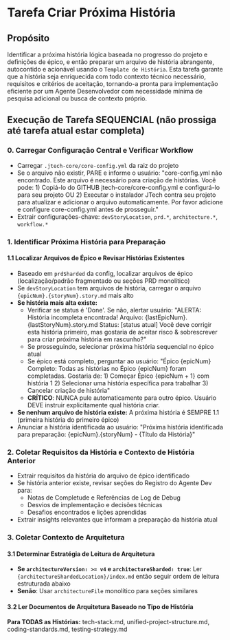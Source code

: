 <!-- Powered by JTECH™ Core -->

# Tarefa Criar Próxima História

## Propósito

Identificar a próxima história lógica baseada no progresso do projeto e definições de épico, e então preparar um arquivo de história abrangente, autocontido e acionável usando o `Template de História`. Esta tarefa garante que a história seja enriquecida com todo contexto técnico necessário, requisitos e critérios de aceitação, tornando-a pronta para implementação eficiente por um Agente Desenvolvedor com necessidade mínima de pesquisa adicional ou busca de contexto próprio.

## Execução de Tarefa SEQUENCIAL (não prossiga até tarefa atual estar completa)

### 0. Carregar Configuração Central e Verificar Workflow

- Carregar `.jtech-core/core-config.yml` da raiz do projeto
- Se o arquivo não existir, PARE e informe o usuário: "core-config.yml não encontrado. Este arquivo é necessário para criação de histórias. Você pode: 1) Copiá-lo do GITHUB jtech-core/core-config.yml e configurá-lo para seu projeto OU 2) Executar o instalador JTech contra seu projeto para atualizar e adicionar o arquivo automaticamente. Por favor adicione e configure core-config.yml antes de prosseguir."
- Extrair configurações-chave: `devStoryLocation`, `prd.*`, `architecture.*`, `workflow.*`

### 1. Identificar Próxima História para Preparação

#### 1.1 Localizar Arquivos de Épico e Revisar Histórias Existentes

- Baseado em `prdSharded` da config, localizar arquivos de épico (localização/padrão fragmentado ou seções PRD monolítico)
- Se `devStoryLocation` tem arquivos de história, carregar o arquivo `{epicNum}.{storyNum}.story.md` mais alto
- **Se história mais alta existe:**
  - Verificar se status é 'Done'. Se não, alertar usuário: "ALERTA: História incompleta encontrada! Arquivo: {lastEpicNum}.{lastStoryNum}.story.md Status: [status atual] Você deve corrigir esta história primeiro, mas gostaria de aceitar risco & sobrescrever para criar próxima história em rascunho?"
  - Se prosseguindo, selecionar próxima história sequencial no épico atual
  - Se épico está completo, perguntar ao usuário: "Épico {epicNum} Completo: Todas as histórias no Épico {epicNum} foram completadas. Gostaria de: 1) Começar Épico {epicNum + 1} com história 1 2) Selecionar uma história específica para trabalhar 3) Cancelar criação de história"
  - **CRÍTICO**: NUNCA pule automaticamente para outro épico. Usuário DEVE instruir explicitamente qual história criar.
- **Se nenhum arquivo de história existe:** A próxima história é SEMPRE 1.1 (primeira história do primeiro épico)
- Anunciar a história identificada ao usuário: "Próxima história identificada para preparação: {epicNum}.{storyNum} - {Título da História}"

### 2. Coletar Requisitos da História e Contexto de História Anterior

- Extrair requisitos da história do arquivo de épico identificado
- Se história anterior existe, revisar seções do Registro do Agente Dev para:
  - Notas de Completude e Referências de Log de Debug
  - Desvios de implementação e decisões técnicas
  - Desafios encontrados e lições aprendidas
- Extrair insights relevantes que informam a preparação da história atual

### 3. Coletar Contexto de Arquitetura

#### 3.1 Determinar Estratégia de Leitura de Arquitetura

- **Se `architectureVersion: >= v4` e `architectureSharded: true`**: Ler `{architectureShardedLocation}/index.md` então seguir ordem de leitura estruturada abaixo
- **Senão**: Usar `architectureFile` monolítico para seções similares

#### 3.2 Ler Documentos de Arquitetura Baseado no Tipo de História

**Para TODAS as Histórias:** tech-stack.md, unified-project-structure.md, coding-standards.md, testing-strategy.md
